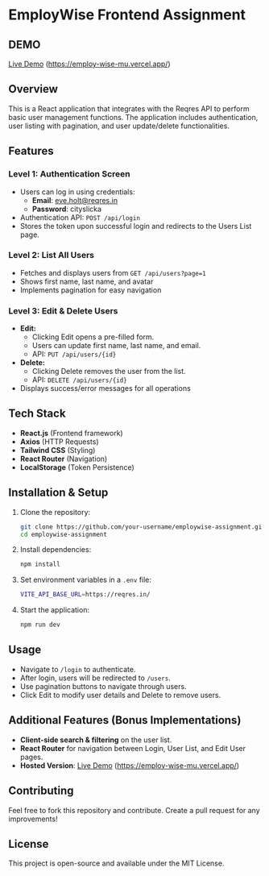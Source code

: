 # EmployWise Frontend Assignment
## DEMO
 [Live Demo](#) (https://employ-wise-mu.vercel.app/)
## Overview
This is a React application that integrates with the Reqres API to perform basic user management functions. The application includes authentication, user listing with pagination, and user update/delete functionalities.

## Features
### Level 1: Authentication Screen
- Users can log in using credentials:
  - **Email**: eve.holt@reqres.in
  - **Password**: cityslicka
- Authentication API: `POST /api/login`
- Stores the token upon successful login and redirects to the Users List page.

### Level 2: List All Users
- Fetches and displays users from `GET /api/users?page=1`
- Shows first name, last name, and avatar
- Implements pagination for easy navigation

### Level 3: Edit & Delete Users
- **Edit:**
  - Clicking Edit opens a pre-filled form.
  - Users can update first name, last name, and email.
  - API: `PUT /api/users/{id}`
- **Delete:**
  - Clicking Delete removes the user from the list.
  - API: `DELETE /api/users/{id}`
- Displays success/error messages for all operations

## Tech Stack
- **React.js** (Frontend framework)
- **Axios** (HTTP Requests)
- **Tailwind CSS** (Styling)
- **React Router** (Navigation)
- **LocalStorage** (Token Persistence)

## Installation & Setup
1. Clone the repository:
   ```sh
   git clone https://github.com/your-username/employwise-assignment.git
   cd employwise-assignment
   ```
2. Install dependencies:
   ```sh
   npm install
   ```
3. Set environment variables in a `.env` file:
   ```sh
   VITE_API_BASE_URL=https://reqres.in/
   ```
4. Start the application:
   ```sh
   npm run dev
   ```

## Usage
- Navigate to `/login` to authenticate.
- After login, users will be redirected to `/users`.
- Use pagination buttons to navigate through users.
- Click Edit to modify user details and Delete to remove users.

## Additional Features (Bonus Implementations)
- **Client-side search & filtering** on the user list.
- **React Router** for navigation between Login, User List, and Edit User pages.
- **Hosted Version**: [Live Demo](#) (https://employ-wise-mu.vercel.app/)

## Contributing
Feel free to fork this repository and contribute. Create a pull request for any improvements!

## License
This project is open-source and available under the MIT License.

